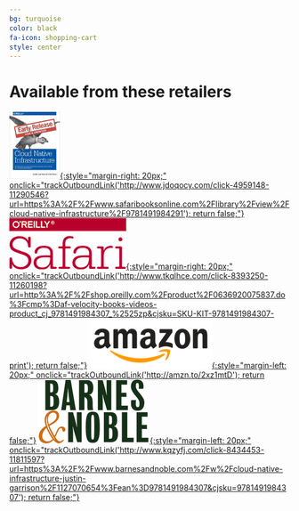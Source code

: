 ```yaml
---
bg: turquoise
color: black
fa-icon: shopping-cart
style: center
---
```


# Available from these retailers

[![Safari Books Digital Copy](/img/early_release.jpg){:style="margin-right: 20px;" onclick="trackOutboundLink('http://www.jdoqocy.com/click-4959148-11290546?url=https%3A%2F%2Fwww.safaribooksonline.com%2Flibrary%2Fview%2Fcloud-native-infrastructure%2F9781491984291'); return false;"}](http://www.jdoqocy.com/click-4959148-11290546?url=https%3A%2F%2Fwww.safaribooksonline.com%2Flibrary%2Fview%2Fcloud-native-infrastructure%2F9781491984291) [![Safari Books Online](/img/safari.png){:style="margin-right: 20px;" onclick="trackOutboundLink('http://www.tkqlhce.com/click-8393250-11260198?url=http%3A%2F%2Fshop.oreilly.com%2Fproduct%2F0636920075837.do%3Fcmp%3Daf-velocity-books-videos-product_cj_9781491984307_%2525zp&cjsku=SKU-KIT-9781491984307-print'); return false;"}](http://www.tkqlhce.com/click-8393250-11260198?url=http%3A%2F%2Fshop.oreilly.com%2Fproduct%2F0636920075837.do%3Fcmp%3Daf-velocity-books-videos-product_cj_9781491984307_%2525zp&cjsku=SKU-KIT-9781491984307-print) [![Amazon](/img/amazon.png){:style="margin-left: 20px;" onclick="trackOutboundLink('http://amzn.to/2xz1mtD'); return false;"}](http://amzn.to/2xz1mtD) [![Barnes and Nobel](/img/bn.png){:style="margin-left: 20px;" onclick="trackOutboundLink('http://www.kqzyfj.com/click-8434453-11811597?url=https%3A%2F%2Fwww.barnesandnoble.com%2Fw%2Fcloud-native-infrastructure-justin-garrison%2F1127070654%3Fean%3D9781491984307&cjsku=9781491984307'); return false;"}](http://www.kqzyfj.com/click-8434453-11811597?url=https%3A%2F%2Fwww.barnesandnoble.com%2Fw%2Fcloud-native-infrastructure-justin-garrison%2F1127070654%3Fean%3D9781491984307&cjsku=9781491984307)
